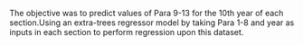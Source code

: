The objective was to predict values of Para 9-13 for the 10th year of each section.Using an extra-trees regressor model by taking Para 1-8 and year as inputs in each section to perform regression upon this dataset.